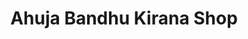 ---
title: "Ahuja Bandhu Kirana Shop"
url: /yavatmal/ahuja-bandhu-kirana-shop/
shop: supermarket
---